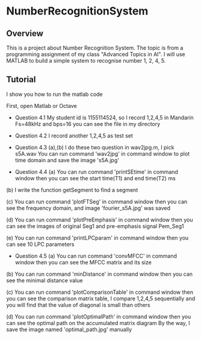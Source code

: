 # NumberRecognitionSystem

## Overview
This is a project about Number Recognition System.
The topic is from a programming assignment of my class "Advanced Topics in AI".
I will use MATLAB to build a simple system to recognise number 1, 2, 4, 5.

## Tutorial
I show you how to run the matlab code

First, open Matlab or Octave

* Question 4.1
My student id is 1155114524, so I record 1,2,4,5 in Mandarin
Fs=48kHz and bps=16
you can see the file in my directory

* Question 4.2
I record another 1,2,4,5 as test set

* Question 4.3
(a),(b)
I do these two question in wav2jpg.m, I pick s5A.wav
You can run command 'wav2jpg' in command window
to plot time domain and save the image 's5A.jpg'

* Question 4.4
(a)
You can run command 'printSEtime' in command window
then you can see the start time(T1) and end time(T2) ms

(b)
I write the function getSegment to find a segment

(c)
You can run command 'plotFTSeg' in command window
then you can see the frequency domain, and image 'fourier_s5A.jpg' was saved

(d)
You can run command 'plotPreEmphasis' in command window
then you can see the images of original Seg1 and pre-emphasis signal Pem_Seg1

(e)
You can run command 'printLPCparam' in command window
then you can see 10 LPC parameters

* Question 4.5
(a)
You can run command 'convMFCC' in command window
then you can see the MFCC matrix and its size

(b)
You can run command 'minDistance' in command window
then you can see the minimal distance value

(c)
You can run command 'plotComparisonTable' in command window
then you can see the comparison matrix table, 
I compare 1,2,4,5 sequentially and you will find that
the value of diagonal is small than others


(d)
You can run command 'plotOptimalPath' in command window
then you can see the optimal path on the accumulated matrix diagram
By the way, I save the image named 'optimal_path.jpg' manually
